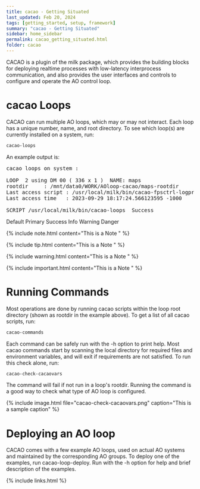 ```yaml
---
title: cacao - Getting Situated
last_updated: Feb 20, 2024
tags: [getting_started, setup, framework]
summary: "cacao - Getting Situated"
sidebar: home_sidebar
permalink: cacao_getting_situated.html
folder: cacao
---
```



CACAO is a plugin of the milk package, which provides the building blocks for deploying realtime processes with low-latency interprocess communication, and also provides the user interfaces and controls to configure and operate the AO control loop.


# cacao Loops


CACAO can run multiple AO loops, which may or may not interact. Each loop has a unique number, name, and root directory. To see which loop(s) are currently installed on a system, run:

```bash
cacao-loops
```

An example output is:


<pre>
cacao loops on system :

LOOP  2 using DM 00 ( 336 x 1 )  NAME: maps
rootdir     : /mnt/data0/WORK/AOloop-cacao/maps-rootdir
Last access script : /usr/local/milk/bin/cacao-fpsctrl-logprocess
Last access time   : 2023-09-29 18:17:24.566123595 -1000

SCRIPT /usr/local/milk/bin/cacao-loops  Success
</pre>

<span class="label label-default">Default</span>
<span class="label label-primary">Primary</span>
<span class="label label-success">Success</span>
<span class="label label-info">Info</span>
<span class="label label-warning">Warning</span>
<span class="label label-danger">Danger</span>


{% include note.html content="This is a Note
" %}


{% include tip.html content="This is a Note
" %}

{% include warning.html content="This is a Note
" %}

{% include important.html content="This is a Note
" %}




# Running Commands


Most operations are done by running cacao scripts within the loop root directory (shown as rootdir in the example above). To get a list of all cacao scripts, run:

```bash
cacao-commands
```

Each command can be safely run with the -h option to print help.
Most cacao commands start by scanning the local directory for required files and environment variables, and will exit if requirements are not satisfied. To run this check alone, run:

```bash
cacao-check-cacaovars
```

The command will fail if not run in a loop's rootdir. Running the command is a good way to check what type of AO loop is configured.

{% include image.html file="cacao-check-cacaovars.png" caption="This is a sample caption" %}



# Deploying an AO loop



CACAO comes with a few example AO loops, used on actual AO systems and maintained by the corresponding AO groups. To deploy one of the examples, run cacao-loop-deploy. Run with the -h option for help and brief description of the examples.








{% include links.html %}
